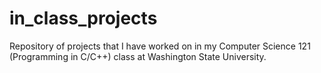 # in_class_projects
Repository of projects that I have worked on in my Computer Science 121 (Programming in C/C++) class at Washington State University.
